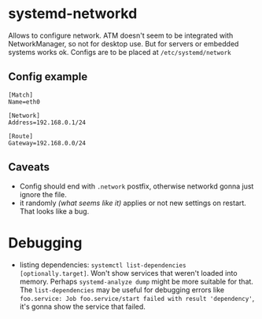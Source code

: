 # systemd-networkd

Allows to configure network. ATM doesn't seem to be integrated with NetworkManager, so not for desktop use. But for servers or embedded systems works ok. Configs are to be placed at `/etc/systemd/network`

## Config example

```
[Match]
Name=eth0

[Network]
Address=192.168.0.1/24

[Route]
Gateway=192.168.0.0/24
```

## Caveats

* Config should end with `.network` postfix, otherwise networkd gonna just ignore the file.
* it randomly *(what seems like it)* applies or not new settings on restart. That looks like a bug.

# Debugging

* listing dependencies: `systemctl list-dependencies [optionally.target]`. Won't show services that weren't loaded into memory. Perhaps `systemd-analyze dump` might be more suitable for that. The `list-dependencies` may be useful for debugging errors like `foo.service: Job foo.service/start failed with result 'dependency'`, it's gonna show the service that failed.
